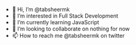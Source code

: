 - 👋 Hi, I’m @tabsheermk
- 👀 I’m interested in Full Stack Development
- 🌱 I’m currently learning JavaScript
- 💞️ I’m looking to collaborate on nothing for now
- 📫 How to reach me @tabsheermk on twitter

<!---
tabsheermk/tabsheermk is a ✨ special ✨ repository because its `README.md` (this file) appears on your GitHub profile.
You can click the Preview link to take a look at your changes.
--->

